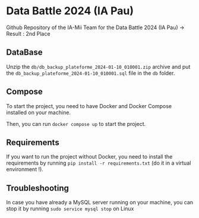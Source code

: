 # Data Battle 2024 (IA Pau)
Github Repository of the IA-Mii Team for the Data Battle 2024 (IA Pau) -> Result : 2nd Place

## DataBase

Unzip the `db/db_backup_plateforme_2024-01-10_010001.zip` archive and put the `db_backup_plateforme_2024-01-10_010001.sql` file in the `db` folder.

## Compose

To start the project, you need to have Docker and Docker Compose installed on your machine.

Then, you can run `docker compose up` to start the project.

## Requirements

If you want to run the project without Docker, you need to install the requirements by running `pip install -r requirements.txt` (do it in a virtual environment !).

## Troubleshooting

In case you have already a MySQL server running on your machine, you can stop it by running `sudo service mysql stop` on Linux
